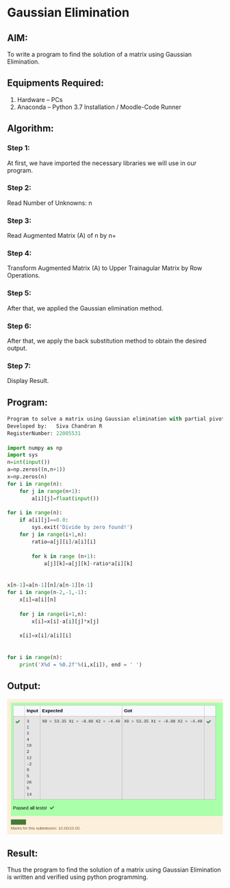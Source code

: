 # Gaussian Elimination

## AIM:
To write a program to find the solution of a matrix using Gaussian Elimination.

## Equipments Required:
1. Hardware – PCs
2. Anaconda – Python 3.7 Installation / Moodle-Code Runner

## Algorithm:

### Step 1: 
At first, we have imported the necessary libraries we will use in our program.
### Step 2:
Read Number of Unknowns: n
### Step 3:
Read Augmented Matrix (A) of n by n+
### Step 4:
Transform Augmented Matrix (A) to Upper Trainagular Matrix by Row Operations.
### Step 5:
After that, we applied the Gaussian elimination method.
### Step 6:
After that, we apply the back substitution method to obtain the desired output.
### Step 7:
Display Result.

## Program:
``` python
Program to solve a matrix using Gaussian elimination with partial pivoting.
Developed by:   Siva Chandran R
RegisterNumber: 22005531

import numpy as np
import sys
n=int(input())
a=np.zeros((n,n+1))
x=np.zeros(n)
for i in range(n):
    for j in range(n+1):
        a[i][j]=float(input())

for i in range(n):
    if a[i][j]==0.0:
        sys.exit('Divide by zero found!')
    for j in range(i+1,n):
        ratio=a[j][i]/a[i][i]
        
        for k in range (n+1):
            a[j][k]=a[j][k]-ratio*a[i][k]


x[n-1]=a[n-1][n]/a[n-1][n-1]
for i in range(n-2,-1,-1):
    x[i]=a[i][n]
    
    for j in range(i+1,n):
        x[i]=x[i]-a[i][j]*x[j]
        
    x[i]=x[i]/a[i][i]


for i in range(n):
    print('X%d = %0.2f'%(i,x[i]), end = ' ')
```

## Output:
![OUTPUT](out7.png)
## Result:
Thus the program to find the solution of a matrix using Gaussian Elimination is written and verified using python programming.

